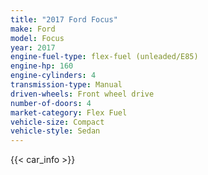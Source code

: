 ```yaml
---
title: "2017 Ford Focus"
make: Ford
model: Focus
year: 2017
engine-fuel-type: flex-fuel (unleaded/E85)
engine-hp: 160
engine-cylinders: 4
transmission-type: Manual
driven-wheels: Front wheel drive
number-of-doors: 4
market-category: Flex Fuel
vehicle-size: Compact
vehicle-style: Sedan
---
```


{{< car_info >}}
